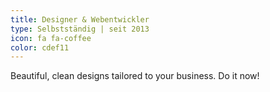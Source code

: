 ```yaml
---
title: Designer & Webentwickler
type: Selbstständig | seit 2013
icon: fa fa-coffee
color: cdef11
---
```


Beautiful, clean designs tailored to your business. Do it now!
